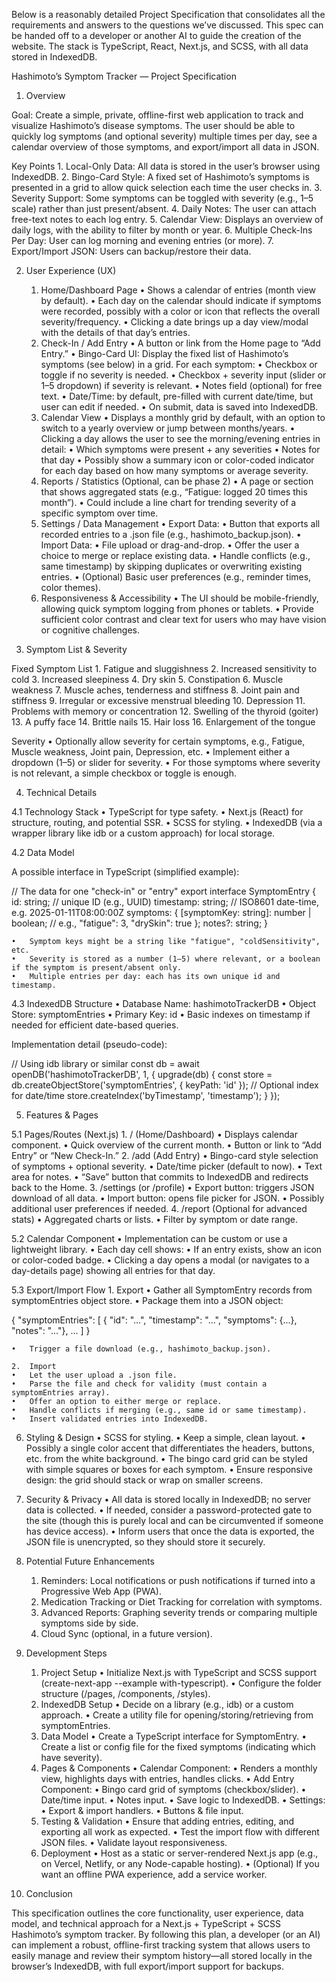 Below is a reasonably detailed Project Specification that consolidates all the requirements and answers to the questions we’ve discussed. This spec can be handed off to a developer or another AI to guide the creation of the website. The stack is TypeScript, React, Next.js, and SCSS, with all data stored in IndexedDB.

Hashimoto’s Symptom Tracker — Project Specification

1. Overview

Goal: Create a simple, private, offline-first web application to track and visualize Hashimoto’s disease symptoms. The user should be able to quickly log symptoms (and optional severity) multiple times per day, see a calendar overview of those symptoms, and export/import all data in JSON.

Key Points
	1.	Local-Only Data: All data is stored in the user’s browser using IndexedDB.
	2.	Bingo-Card Style: A fixed set of Hashimoto’s symptoms is presented in a grid to allow quick selection each time the user checks in.
	3.	Severity Support: Some symptoms can be toggled with severity (e.g., 1–5 scale) rather than just present/absent.
	4.	Daily Notes: The user can attach free-text notes to each log entry.
	5.	Calendar View: Displays an overview of daily logs, with the ability to filter by month or year.
	6.	Multiple Check-Ins Per Day: User can log morning and evening entries (or more).
	7.	Export/Import JSON: Users can backup/restore their data.

2. User Experience (UX)
	1.	Home/Dashboard Page
	•	Shows a calendar of entries (month view by default).
	•	Each day on the calendar should indicate if symptoms were recorded, possibly with a color or icon that reflects the overall severity/frequency.
	•	Clicking a date brings up a day view/modal with the details of that day’s entries.
	2.	Check-In / Add Entry
	•	A button or link from the Home page to “Add Entry.”
	•	Bingo-Card UI: Display the fixed list of Hashimoto’s symptoms (see below) in a grid. For each symptom:
	•	Checkbox or toggle if no severity is needed.
	•	Checkbox + severity input (slider or 1–5 dropdown) if severity is relevant.
	•	Notes field (optional) for free text.
	•	Date/Time: by default, pre-filled with current date/time, but user can edit if needed.
	•	On submit, data is saved into IndexedDB.
	3.	Calendar View
	•	Displays a monthly grid by default, with an option to switch to a yearly overview or jump between months/years.
	•	Clicking a day allows the user to see the morning/evening entries in detail:
	•	Which symptoms were present + any severities
	•	Notes for that day
	•	Possibly show a summary icon or color-coded indicator for each day based on how many symptoms or average severity.
	4.	Reports / Statistics (Optional, can be phase 2)
	•	A page or section that shows aggregated stats (e.g., “Fatigue: logged 20 times this month”).
	•	Could include a line chart for trending severity of a specific symptom over time.
	5.	Settings / Data Management
	•	Export Data:
	•	Button that exports all recorded entries to a .json file (e.g., hashimoto_backup.json).
	•	Import Data:
	•	File upload or drag-and-drop.
	•	Offer the user a choice to merge or replace existing data.
	•	Handle conflicts (e.g., same timestamp) by skipping duplicates or overwriting existing entries.
	•	(Optional) Basic user preferences (e.g., reminder times, color themes).
	6.	Responsiveness & Accessibility
	•	The UI should be mobile-friendly, allowing quick symptom logging from phones or tablets.
	•	Provide sufficient color contrast and clear text for users who may have vision or cognitive challenges.

3. Symptom List & Severity

Fixed Symptom List
	1.	Fatigue and sluggishness
	2.	Increased sensitivity to cold
	3.	Increased sleepiness
	4.	Dry skin
	5.	Constipation
	6.	Muscle weakness
	7.	Muscle aches, tenderness and stiffness
	8.	Joint pain and stiffness
	9.	Irregular or excessive menstrual bleeding
	10.	Depression
	11.	Problems with memory or concentration
	12.	Swelling of the thyroid (goiter)
	13.	A puffy face
	14.	Brittle nails
	15.	Hair loss
	16.	Enlargement of the tongue

Severity
	•	Optionally allow severity for certain symptoms, e.g., Fatigue, Muscle weakness, Joint pain, Depression, etc.
	•	Implement either a dropdown (1–5) or slider for severity.
	•	For those symptoms where severity is not relevant, a simple checkbox or toggle is enough.

4. Technical Details

4.1 Technology Stack
	•	TypeScript for type safety.
	•	Next.js (React) for structure, routing, and potential SSR.
	•	SCSS for styling.
	•	IndexedDB (via a wrapper library like idb or a custom approach) for local storage.

4.2 Data Model

A possible interface in TypeScript (simplified example):

// The data for one "check-in" or "entry"
export interface SymptomEntry {
  id: string;             // unique ID (e.g., UUID)
  timestamp: string;      // ISO8601 date-time, e.g. 2025-01-11T08:00:00Z
  symptoms: {
    [symptomKey: string]: number | boolean; 
    // e.g., "fatigue": 3, "drySkin": true
  };
  notes?: string;
}

	•	Symptom keys might be a string like "fatigue", "coldSensitivity", etc.
	•	Severity is stored as a number (1–5) where relevant, or a boolean if the symptom is present/absent only.
	•	Multiple entries per day: each has its own unique id and timestamp.

4.3 IndexedDB Structure
	•	Database Name: hashimotoTrackerDB
	•	Object Store: symptomEntries
	•	Primary Key: id
	•	Basic indexes on timestamp if needed for efficient date-based queries.

Implementation detail (pseudo-code):

// Using idb library or similar
const db = await openDB('hashimotoTrackerDB', 1, {
  upgrade(db) {
    const store = db.createObjectStore('symptomEntries', {
      keyPath: 'id'
    });
    // Optional index for date/time
    store.createIndex('byTimestamp', 'timestamp');
  }
});

5. Features & Pages

5.1 Pages/Routes (Next.js)
	1.	/ (Home/Dashboard)
	•	Displays calendar component.
	•	Quick overview of the current month.
	•	Button or link to “Add Entry” or “New Check-In.”
	2.	/add (Add Entry)
	•	Bingo-card style selection of symptoms + optional severity.
	•	Date/time picker (default to now).
	•	Text area for notes.
	•	“Save” button that commits to IndexedDB and redirects back to the Home.
	3.	/settings (or /profile)
	•	Export button: triggers JSON download of all data.
	•	Import button: opens file picker for JSON.
	•	Possibly additional user preferences if needed.
	4.	/report (Optional for advanced stats)
	•	Aggregated charts or lists.
	•	Filter by symptom or date range.

5.2 Calendar Component
	•	Implementation can be custom or use a lightweight library.
	•	Each day cell shows:
	•	If an entry exists, show an icon or color-coded badge.
	•	Clicking a day opens a modal (or navigates to a day-details page) showing all entries for that day.

5.3 Export/Import Flow
	1.	Export
	•	Gather all SymptomEntry records from symptomEntries object store.
	•	Package them into a JSON object:

{
  "symptomEntries": [
    { "id": "...", "timestamp": "...", "symptoms": {...}, "notes": "..."},
    ...
  ]
}


	•	Trigger a file download (e.g., hashimoto_backup.json).

	2.	Import
	•	Let the user upload a .json file.
	•	Parse the file and check for validity (must contain a symptomEntries array).
	•	Offer an option to either merge or replace.
	•	Handle conflicts if merging (e.g., same id or same timestamp).
	•	Insert validated entries into IndexedDB.

6. Styling & Design
	•	SCSS for styling.
	•	Keep a simple, clean layout.
	•	Possibly a single color accent that differentiates the headers, buttons, etc. from the white background.
	•	The bingo card grid can be styled with simple squares or boxes for each symptom.
	•	Ensure responsive design: the grid should stack or wrap on smaller screens.

7. Security & Privacy
	•	All data is stored locally in IndexedDB; no server data is collected.
	•	If needed, consider a password-protected gate to the site (though this is purely local and can be circumvented if someone has device access).
	•	Inform users that once the data is exported, the JSON file is unencrypted, so they should store it securely.

8. Potential Future Enhancements
	1.	Reminders: Local notifications or push notifications if turned into a Progressive Web App (PWA).
	2.	Medication Tracking or Diet Tracking for correlation with symptoms.
	3.	Advanced Reports: Graphing severity trends or comparing multiple symptoms side by side.
	4.	Cloud Sync (optional, in a future version).

9. Development Steps
	1.	Project Setup
	•	Initialize Next.js with TypeScript and SCSS support (create-next-app --example with-typescript).
	•	Configure the folder structure (/pages, /components, /styles).
	2.	IndexedDB Setup
	•	Decide on a library (e.g., idb) or a custom approach.
	•	Create a utility file for opening/storing/retrieving from symptomEntries.
	3.	Data Model
	•	Create a TypeScript interface for SymptomEntry.
	•	Create a list or config file for the fixed symptoms (indicating which have severity).
	4.	Pages & Components
	•	Calendar Component:
	•	Renders a monthly view, highlights days with entries, handles clicks.
	•	Add Entry Component:
	•	Bingo card grid of symptoms (checkbox/slider).
	•	Date/time input.
	•	Notes input.
	•	Save logic to IndexedDB.
	•	Settings:
	•	Export & import handlers.
	•	Buttons & file input.
	5.	Testing & Validation
	•	Ensure that adding entries, editing, and exporting all work as expected.
	•	Test the import flow with different JSON files.
	•	Validate layout responsiveness.
	6.	Deployment
	•	Host as a static or server-rendered Next.js app (e.g., on Vercel, Netlify, or any Node-capable hosting).
	•	(Optional) If you want an offline PWA experience, add a service worker.

10. Conclusion

This specification outlines the core functionality, user experience, data model, and technical approach for a Next.js + TypeScript + SCSS Hashimoto’s symptom tracker. By following this plan, a developer (or an AI) can implement a robust, offline-first tracking system that allows users to easily manage and review their symptom history—all stored locally in the browser’s IndexedDB, with full export/import support for backups.